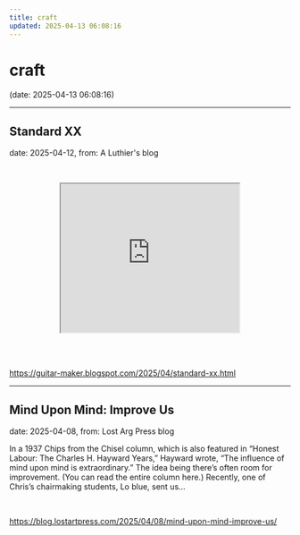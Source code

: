 ```yaml
---
title: craft
updated: 2025-04-13 06:08:16
---
```


# craft

(date: 2025-04-13 06:08:16)

---

## Standard XX

date: 2025-04-12, from: A Luthier's blog

<p><br /></p><div class="separator" style="clear: both; text-align: center;"><iframe allowfullscreen="" class="BLOG_video_class" height="266" src="https://www.youtube.com/embed/PIyu3f_YNGk" width="320" youtube-src-id="PIyu3f_YNGk"></iframe></div><br /><p></p> 

<br> 

<https://guitar-maker.blogspot.com/2025/04/standard-xx.html>

---

## Mind Upon Mind: Improve Us

date: 2025-04-08, from: Lost Arg Press blog

In a 1937 Chips from the Chisel column, which is also featured in “Honest Labour: The Charles H. Hayward Years,” Hayward wrote, “The influence of mind upon mind is extraordinary.” The idea being there’s often room for improvement. (You can read the entire column here.) Recently, one of Chris’s chairmaking students, Lo blue, sent us... 

<br> 

<https://blog.lostartpress.com/2025/04/08/mind-upon-mind-improve-us/>

